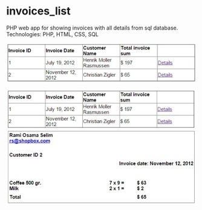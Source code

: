invoices_list
=============

PHP web app for showing invoices with all details from sql database. Technologies: PHP, HTML, CSS, SQL


![Alt text](https://raw.githubusercontent.com/krunogr/invoices_list/master/assets/screenshots/invoices_list.JPG "Optional title")

![Alt text](https://raw.githubusercontent.com/krunogr/invoices_list/master/assets/screenshots/invoices_details.JPG "Optional title")


